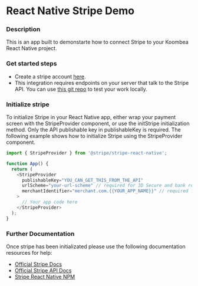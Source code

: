 # React Native Stripe Demo

### Description
This is an app built to demonstarte how to connect Stripe to your Koombea React Native project.

### Get started steps

- Create a stripe account [here](https://dashboard.stripe.com/register).
- This integration requires endpoints on your server that talk to the Stripe API. You can use [this git repo](https://github.com/koombea/mobile-code-samples/tree/main/React%20Native/Stripe/Backend) to test your work locally.


### Initialize stripe
To initialize Stripe in your React Native app, either wrap your payment screen with the StripeProvider component, or use the initStripe initialization method. Only the API publishable key in publishableKey is required. The following example shows how to initialize Stripe using the StripeProvider component.
```js 
import { StripeProvider } from '@stripe/stripe-react-native';

function App() {
  return (
    <StripeProvider
      publishableKey="YOU_CAN_GET_THIS_FROM_THE_API"
      urlScheme="your-url-scheme" // required for 3D Secure and bank redirects
      merchantIdentifier="merchant.com.{{YOUR_APP_NAME}}" // required for Apple Pay
    >
      // Your app code here
    </StripeProvider>
  );
}
```
### Further Documentation
Once stripe has been initializated please use the following documentation resources for help:
- [Official Stripe Docs](https://stripe.com/docs/payments/accept-a-payment?platform=react-native&ui=payment-sheet#stripe-initialization)
- [Official Stripe API Docs](https://stripe.com/docs/api)
- [Stripe React Native NPM](https://github.com/stripe/stripe-react-native/#readme)
